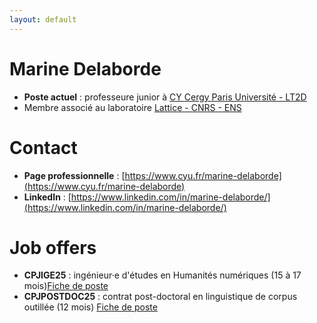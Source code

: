 ```yaml
---
layout: default
---
```


# Marine Delaborde
- **Poste actuel** : professeure junior à [CY Cergy Paris Université - LT2D](https://lt2d.cyu.fr)
- Membre associé au laboratoire [Lattice - CNRS - ENS](https://www.lattice.cnrs.fr)


# Contact
- **Page professionnelle** :  [https://www.cyu.fr/marine-delaborde](https://www.cyu.fr/marine-delaborde)
- **LinkedIn** : [https://www.linkedin.com/in/marine-delaborde/](https://www.linkedin.com/in/marine-delaborde/)


# Job offers
- **CPJIGE25** :  ingénieur·e d'études en Humanités numériques (15 à 17 mois)[Fiche de poste](files/job/Fiche-de-Poste-LT2D-CPJIGE25.pdf)
- **CPJPOSTDOC25** : contrat post-doctoral en linguistique de corpus outillée (12 mois) [Fiche de poste](files/job/Fiche-de-Poste-LT2D-CPJPOSTDOC25.pdf)

